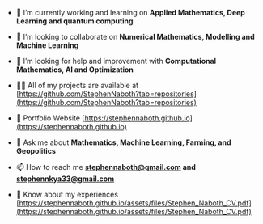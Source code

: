 

- 🔭 I’m currently working and learning on **Applied Mathematics, Deep Learning and quantum computing**

- 👯 I’m looking to collaborate on **Numerical Mathematics, Modelling and Machine Learning**

- 🤝 I’m looking for help and improvement with **Computational Mathematics, AI and Optimization**

- 👨‍💻 All of my projects are available at [https://github.com/StephenNaboth?tab=repositories](https://github.com/StephenNaboth?tab=repositories)

- 📝 Portfolio Website [https://stephennaboth.github.io](https://stephennaboth.github.io)

- 💬 Ask me about **Mathematics, Machine Learning, Farming, and Geopolitics**

- 📫 How to reach me **stephennaboth@gmail.com and stephennkya33@gmail.com**

- 📄 Know about my experiences [https://stephennaboth.github.io/assets/files/Stephen_Naboth_CV.pdf](https://stephennaboth.github.io/assets/files/Stephen_Naboth_CV.pdf)

